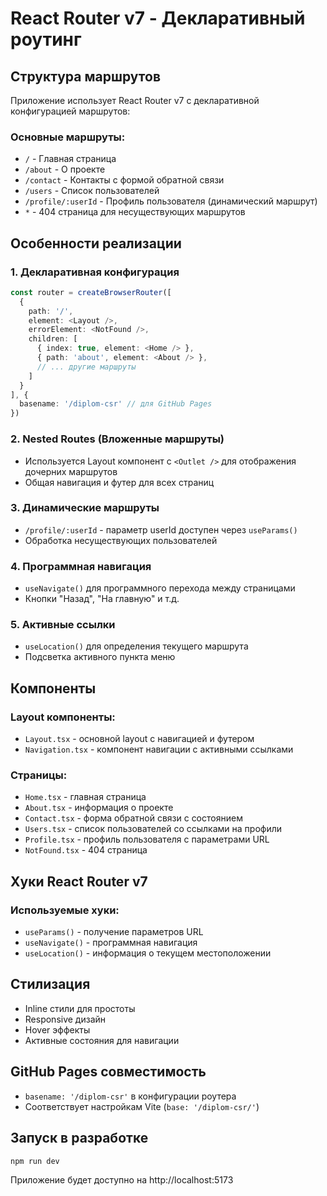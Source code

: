 # React Router v7 - Декларативный роутинг

## Структура маршрутов

Приложение использует React Router v7 с декларативной конфигурацией маршрутов:

### Основные маршруты:
- `/` - Главная страница
- `/about` - О проекте
- `/contact` - Контакты с формой обратной связи
- `/users` - Список пользователей
- `/profile/:userId` - Профиль пользователя (динамический маршрут)
- `*` - 404 страница для несуществующих маршрутов

## Особенности реализации

### 1. Декларативная конфигурация
```typescript
const router = createBrowserRouter([
  {
    path: '/',
    element: <Layout />,
    errorElement: <NotFound />,
    children: [
      { index: true, element: <Home /> },
      { path: 'about', element: <About /> },
      // ... другие маршруты
    ]
  }
], {
  basename: '/diplom-csr' // для GitHub Pages
})
```

### 2. Nested Routes (Вложенные маршруты)
- Используется Layout компонент с `<Outlet />` для отображения дочерних маршрутов
- Общая навигация и футер для всех страниц

### 3. Динамические маршруты
- `/profile/:userId` - параметр userId доступен через `useParams()`
- Обработка несуществующих пользователей

### 4. Программная навигация
- `useNavigate()` для программного перехода между страницами
- Кнопки "Назад", "На главную" и т.д.

### 5. Активные ссылки
- `useLocation()` для определения текущего маршрута
- Подсветка активного пункта меню

## Компоненты

### Layout компоненты:
- `Layout.tsx` - основной layout с навигацией и футером
- `Navigation.tsx` - компонент навигации с активными ссылками

### Страницы:
- `Home.tsx` - главная страница
- `About.tsx` - информация о проекте
- `Contact.tsx` - форма обратной связи с состоянием
- `Users.tsx` - список пользователей со ссылками на профили
- `Profile.tsx` - профиль пользователя с параметрами URL
- `NotFound.tsx` - 404 страница

## Хуки React Router v7

### Используемые хуки:
- `useParams()` - получение параметров URL
- `useNavigate()` - программная навигация
- `useLocation()` - информация о текущем местоположении

## Стилизация

- Inline стили для простоты
- Responsive дизайн
- Hover эффекты
- Активные состояния для навигации

## GitHub Pages совместимость

- `basename: '/diplom-csr'` в конфигурации роутера
- Соответствует настройкам Vite (`base: '/diplom-csr/'`)

## Запуск в разработке

```bash
npm run dev
```

Приложение будет доступно на http://localhost:5173